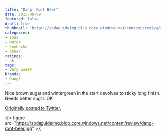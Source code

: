 ```yaml
---
title: "Dang! Root Beer"
date: 2015-09-09
featured: false
draft: true
thumbnail: "https://sodaguideimg.blob.core.windows.net/content/review/thumbs/dang-root-beer.jpg"
categories:
- soda
- water
- kombucha
- other
ratings:
- ok
tags:
- Very Sweet
brands:
- Dang!
---
```


Nice brown sugar and wintergreen in the start devolves to sticky long finish. Needs better sugar. OK

[Originally posted to Twitter.](https://twitter.com/Cavorter/status/641663791621521408)

{{< figure src="https://sodaguideimg.blob.core.windows.net/content/review/dang-root-beer.jpg" >}}

